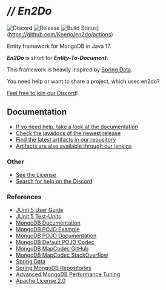 # _// En2Do_

![Discord](https://img.shields.io/discord/1021053609359708211)
![Release](https://img.shields.io/github/v/release/Koboo/en2do)
![Build Status](https://img.shields.io/github/actions/workflow/status/knerio/en2do/test.yml?branch=main)](https://github.com/Knerio/en2do/actions)

Entity framework for MongoDB in Java 17.

**_En2Do_** is short for **_Entity-To-Document_**.

This framework is heavily inspired by [Spring Data](https://spring.io/projects/spring-data).

You need help or want to share a project, which uses en2do?

[Feel free to join our Discord](https://discord.gg/VGrxZDQu2n)!

## Documentation

- [If yo need help, take a look at the documentation](https://koboo.gitbook.io/en2do/)
- [Check the javadocs of the newest release](https://github.com/Koboo/en2do/releases/latest)
- [Find the latest artifacts in our repository](https://reposilite.koboo.eu/#/releases/eu/koboo/en2do)
- [Artifacts are also available through our jenkins](https://jenkins.koboo.eu/job/en2do/job/Build%20and%20Publish%20(main)/)

### Other

- [See the License](LICENSE)
- [Search for help on the Discord](https://discord.gg/VGrxZDQu2n)

### References

- [JUnit 5 User Guide](https://junit.org/junit5/docs/current/user-guide/)
- [JUnit 5 Test-Units](https://www.baeldung.com/junit-5-test-byField)
- [MongoDB Documentation](https://www.mongodb.com/docs/manual/introduction/)
- [MongoDB POJO Example](https://www.mongodb.com/developer/languages/java/java-mapping-pojos/)
- [MongoDB POJO Documentation](https://mongodb.github.io/mongo-java-driver/3.5/bson/pojos/)
- [MongoDB Default POJO Codec](https://github.com/mongodb/mongo-java-driver/tree/master/bson/src/main/org/bson/codecs)
- [MongoDB MapCodec GitHub](https://github.com/benjamonnguyen/mongodb-bson-codec)
- [MongoDB MapCodec StackOverflow](https://stackoverflow.com/questions/67849754/mongodb-mapk-v-codec-maps-must-have-string-keys-fix)
- [Spring Data](https://spring.io/projects/spring-data)
- [Spring MongoDB Repositories](https://docs.spring.io/spring-data/mongodb/docs/1.2.0.RELEASE/reference/html/mongo.repositories.html)
- [Advanced MongoDB Performance Tuning](https://medium.com/idealo-tech-blog/advanced-mongodb-performance-tuning-2ddcd01a27d2)
- [Apache License 2.0](https://www.apache.org/licenses/LICENSE-2.0)
